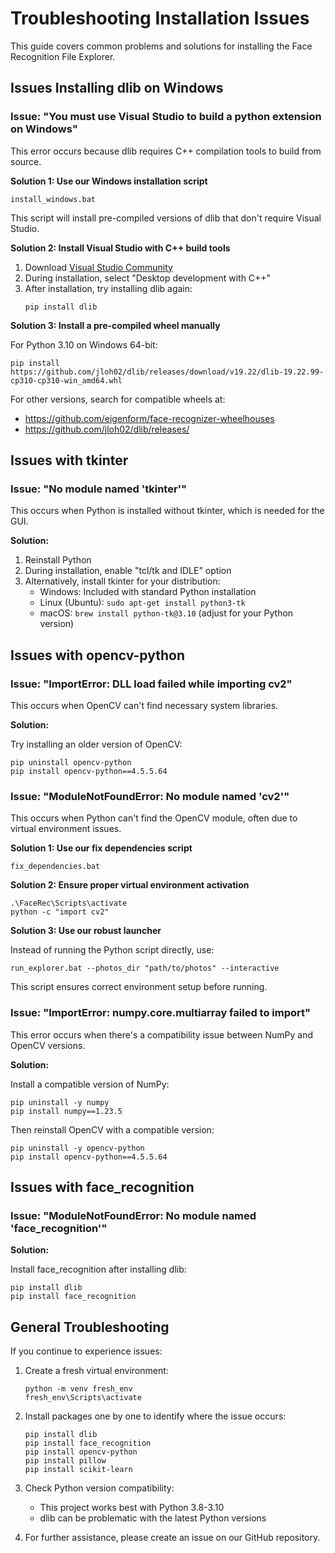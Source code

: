 # Troubleshooting Installation Issues

This guide covers common problems and solutions for installing the Face Recognition File Explorer.

## Issues Installing dlib on Windows

### Issue: "You must use Visual Studio to build a python extension on Windows"

This error occurs because dlib requires C++ compilation tools to build from source.

**Solution 1: Use our Windows installation script**

```
install_windows.bat
```

This script will install pre-compiled versions of dlib that don't require Visual Studio.

**Solution 2: Install Visual Studio with C++ build tools**

1. Download [Visual Studio Community](https://visualstudio.microsoft.com/vs/community/)
2. During installation, select "Desktop development with C++"
3. After installation, try installing dlib again:
   ```
   pip install dlib
   ```

**Solution 3: Install a pre-compiled wheel manually**

For Python 3.10 on Windows 64-bit:

```
pip install https://github.com/jloh02/dlib/releases/download/v19.22/dlib-19.22.99-cp310-cp310-win_amd64.whl
```

For other versions, search for compatible wheels at:

- https://github.com/eigenform/face-recognizer-wheelhouses
- https://github.com/jloh02/dlib/releases/

## Issues with tkinter

### Issue: "No module named 'tkinter'"

This occurs when Python is installed without tkinter, which is needed for the GUI.

**Solution:**

1. Reinstall Python
2. During installation, enable "tcl/tk and IDLE" option
3. Alternatively, install tkinter for your distribution:
   - Windows: Included with standard Python installation
   - Linux (Ubuntu): `sudo apt-get install python3-tk`
   - macOS: `brew install python-tk@3.10` (adjust for your Python version)

## Issues with opencv-python

### Issue: "ImportError: DLL load failed while importing cv2"

This occurs when OpenCV can't find necessary system libraries.

**Solution:**

Try installing an older version of OpenCV:

```
pip uninstall opencv-python
pip install opencv-python==4.5.5.64
```

### Issue: "ModuleNotFoundError: No module named 'cv2'"

This occurs when Python can't find the OpenCV module, often due to virtual environment issues.

**Solution 1: Use our fix dependencies script**

```
fix_dependencies.bat
```

**Solution 2: Ensure proper virtual environment activation**

```
.\FaceRec\Scripts\activate
python -c "import cv2"
```

**Solution 3: Use our robust launcher**

Instead of running the Python script directly, use:

```
run_explorer.bat --photos_dir "path/to/photos" --interactive
```

This script ensures correct environment setup before running.

### Issue: "ImportError: numpy.core.multiarray failed to import"

This error occurs when there's a compatibility issue between NumPy and OpenCV versions.

**Solution:**

Install a compatible version of NumPy:

```
pip uninstall -y numpy
pip install numpy==1.23.5
```

Then reinstall OpenCV with a compatible version:

```
pip uninstall -y opencv-python
pip install opencv-python==4.5.5.64
```

## Issues with face_recognition

### Issue: "ModuleNotFoundError: No module named 'face_recognition'"

**Solution:**

Install face_recognition after installing dlib:

```
pip install dlib
pip install face_recognition
```

## General Troubleshooting

If you continue to experience issues:

1. Create a fresh virtual environment:

   ```
   python -m venv fresh_env
   fresh_env\Scripts\activate
   ```

2. Install packages one by one to identify where the issue occurs:

   ```
   pip install dlib
   pip install face_recognition
   pip install opencv-python
   pip install pillow
   pip install scikit-learn
   ```

3. Check Python version compatibility:

   - This project works best with Python 3.8-3.10
   - dlib can be problematic with the latest Python versions

4. For further assistance, please create an issue on our GitHub repository.
